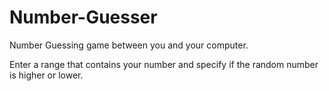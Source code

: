 # Number-Guesser

Number Guessing game between you and your computer.

Enter a range that contains your number and specify if the random number is higher or lower.
